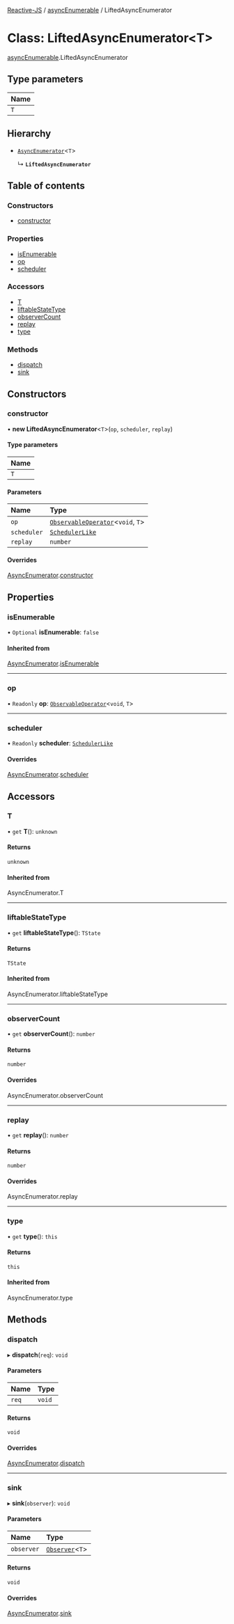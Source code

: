 [Reactive-JS](../README.md) / [asyncEnumerable](../modules/asyncEnumerable.md) / LiftedAsyncEnumerator

# Class: LiftedAsyncEnumerator<T\>

[asyncEnumerable](../modules/asyncEnumerable.md).LiftedAsyncEnumerator

## Type parameters

| Name |
| :------ |
| `T` |

## Hierarchy

- [`AsyncEnumerator`](asyncEnumerator.AsyncEnumerator.md)<`T`\>

  ↳ **`LiftedAsyncEnumerator`**

## Table of contents

### Constructors

- [constructor](asyncEnumerable.LiftedAsyncEnumerator.md#constructor)

### Properties

- [isEnumerable](asyncEnumerable.LiftedAsyncEnumerator.md#isenumerable)
- [op](asyncEnumerable.LiftedAsyncEnumerator.md#op)
- [scheduler](asyncEnumerable.LiftedAsyncEnumerator.md#scheduler)

### Accessors

- [T](asyncEnumerable.LiftedAsyncEnumerator.md#t)
- [liftableStateType](asyncEnumerable.LiftedAsyncEnumerator.md#liftablestatetype)
- [observerCount](asyncEnumerable.LiftedAsyncEnumerator.md#observercount)
- [replay](asyncEnumerable.LiftedAsyncEnumerator.md#replay)
- [type](asyncEnumerable.LiftedAsyncEnumerator.md#type)

### Methods

- [dispatch](asyncEnumerable.LiftedAsyncEnumerator.md#dispatch)
- [sink](asyncEnumerable.LiftedAsyncEnumerator.md#sink)

## Constructors

### constructor

• **new LiftedAsyncEnumerator**<`T`\>(`op`, `scheduler`, `replay`)

#### Type parameters

| Name |
| :------ |
| `T` |

#### Parameters

| Name | Type |
| :------ | :------ |
| `op` | [`ObservableOperator`](../modules/observable.md#observableoperator)<`void`, `T`\> |
| `scheduler` | [`SchedulerLike`](../interfaces/scheduler.SchedulerLike.md) |
| `replay` | `number` |

#### Overrides

[AsyncEnumerator](asyncEnumerator.AsyncEnumerator.md).[constructor](asyncEnumerator.AsyncEnumerator.md#constructor)

## Properties

### isEnumerable

• `Optional` **isEnumerable**: ``false``

#### Inherited from

[AsyncEnumerator](asyncEnumerator.AsyncEnumerator.md).[isEnumerable](asyncEnumerator.AsyncEnumerator.md#isenumerable)

___

### op

• `Readonly` **op**: [`ObservableOperator`](../modules/observable.md#observableoperator)<`void`, `T`\>

___

### scheduler

• `Readonly` **scheduler**: [`SchedulerLike`](../interfaces/scheduler.SchedulerLike.md)

#### Overrides

[AsyncEnumerator](asyncEnumerator.AsyncEnumerator.md).[scheduler](asyncEnumerator.AsyncEnumerator.md#scheduler)

## Accessors

### T

• `get` **T**(): `unknown`

#### Returns

`unknown`

#### Inherited from

AsyncEnumerator.T

___

### liftableStateType

• `get` **liftableStateType**(): `TState`

#### Returns

`TState`

#### Inherited from

AsyncEnumerator.liftableStateType

___

### observerCount

• `get` **observerCount**(): `number`

#### Returns

`number`

#### Overrides

AsyncEnumerator.observerCount

___

### replay

• `get` **replay**(): `number`

#### Returns

`number`

#### Overrides

AsyncEnumerator.replay

___

### type

• `get` **type**(): `this`

#### Returns

`this`

#### Inherited from

AsyncEnumerator.type

## Methods

### dispatch

▸ **dispatch**(`req`): `void`

#### Parameters

| Name | Type |
| :------ | :------ |
| `req` | `void` |

#### Returns

`void`

#### Overrides

[AsyncEnumerator](asyncEnumerator.AsyncEnumerator.md).[dispatch](asyncEnumerator.AsyncEnumerator.md#dispatch)

___

### sink

▸ **sink**(`observer`): `void`

#### Parameters

| Name | Type |
| :------ | :------ |
| `observer` | [`Observer`](observer.Observer.md)<`T`\> |

#### Returns

`void`

#### Overrides

[AsyncEnumerator](asyncEnumerator.AsyncEnumerator.md).[sink](asyncEnumerator.AsyncEnumerator.md#sink)
